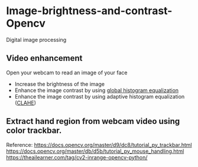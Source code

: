 # Image-brightness-and-contrast-Opencv
Digital image processing 

## Video enhancement 
Open your webcam to read an image of your face
* Increase the brightness of the image
* Enhance the image contrast by using [global histogram equalization](https://docs.opencv.org/4.x/d5/daf/tutorial_py_histogram_equalization.html) 
* Enhance the image contrast by using adaptive histogram equalization ([CLAHE](https://docs.opencv.org/4.x/d5/daf/tutorial_py_histogram_equalization.html))

## Extract hand region from webcam video using color trackbar. 

Reference:
https://docs.opencv.org/master/d9/dc8/tutorial_py_trackbar.html
https://docs.opencv.org/master/db/d5b/tutorial_py_mouse_handling.html
https://theailearner.com/tag/cv2-inrange-opencv-python/ 
